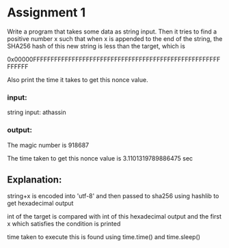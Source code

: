# Assignment 1

Write a program that takes some data as string input. Then it tries to find a positive number x such that when x is appended to the end of the string, the SHA256 hash of this new string is less than the target, which is

0x00000FFFFFFFFFFFFFFFFFFFFFFFFFFFFFFFFFFFFFFFFFFFFFFFFFFFFFFFFFFF

Also print the time it takes to get this nonce value.

### input:
string input: athassin

### output:
The magic number is 918687

The time taken to get this nonce value is 3.1101319789886475 sec

## Explanation:
string+x is encoded into 'utf-8' and then passed to sha256 using hashlib to get hexadecimal output

int of the target is compared with int of this hexadecimal output and the first x which satisfies the condition is printed

time taken to execute this is found using time.time() and time.sleep()
